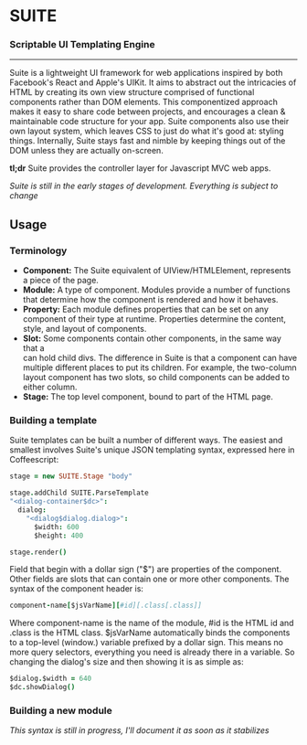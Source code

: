 # SUITE
### Scriptable UI Templating Engine
***

Suite is a lightweight UI framework for web applications inspired by both Facebook's React
and Apple's UIKit. It aims to abstract out the intricacies of HTML by creating its own view
structure comprised of functional components rather than DOM elements. This componentized
approach makes it easy to share code between projects, and encourages a clean & maintainable
code structure for your app. Suite components also use their own layout system, which leaves
CSS to just do what it's good at: styling things. Internally, Suite stays fast and nimble by
keeping things out of the DOM unless they are actually on-screen.

**tl;dr** Suite provides the controller layer for Javascript MVC web apps.

*Suite is still in the early stages of development. Everything is subject to change*

## Usage
### Terminology
* **Component:** The Suite equivalent of UIView/HTMLElement, represents a piece of the page.
* **Module:** A type of component. Modules provide a number of functions that determine how
  the component is rendered and how it behaves.
* **Property:** Each module defines properties that can be set on any component of their type
  at runtime. Properties determine the content, style, and layout of components.
* **Slot:** Some components contain other components, in the same way that a <div> can hold
  child divs. The difference in Suite is that a component can have multiple different places
  to put its children. For example, the two-column layout component has two slots, so child
  components can be added to either column.
* **Stage:** The top level component, bound to part of the HTML page.

### Building a template
Suite templates can be built a number of different ways. The easiest and smallest involves
Suite's unique JSON templating syntax, expressed here in Coffeescript:

```coffeescript
stage = new SUITE.Stage "body"

stage.addChild SUITE.ParseTemplate
"<dialog-container$dc>":
  dialog:
    "<dialog$dialog.dialog>":
      $width: 600
      $height: 400

stage.render()
```

Field that begin with a dollar sign ("$") are properties of the component. Other fields are
slots that can contain one or more other components. The syntax of the component header is:

```coffeescript
component-name[$jsVarName][#id][.class[.class]]
```

Where component-name is the name of the module, #id is the HTML id and .class is the HTML
class. $jsVarName automatically binds the components to a top-level (window.) variable
prefixed by a dollar sign. This means no more query selectors, everything you need is already
there in a variable. So changing the dialog's size and then showing it is as simple as:

```coffeescript
$dialog.$width = 640
$dc.showDialog()
```

### Building a new module

*This syntax is still in progress, I'll document it as soon as it stabilizes*
